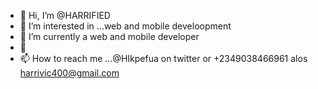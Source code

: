 - 👋 Hi, I’m @HARRIFIED
- 👀 I’m interested in ...web and mobile develoopment
- 🌱 I’m currently a web and mobile developer
- 💞️ 
- 📫 How to reach me ...@HIkpefua on twitter or +2349038466961 alos harrivic400@gmail.com

<!---
HARRIFIED/HARRIFIED is a ✨ special ✨ repository because its `README.md` (this file) appears on your GitHub profile.
You can click the Preview link to take a look at your changes.
--->
